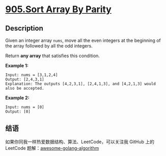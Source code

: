 # [905.Sort Array By Parity][title]

## Description
Given an integer array `nums`, move all the even integers at the beginning of the array followed by all the odd integers.

Return **any array** that satisfies this condition.


**Example 1:**

```
Input: nums = [3,1,2,4]
Output: [2,4,3,1]
Explanation: The outputs [4,2,3,1], [2,4,1,3], and [4,2,1,3] would also be accepted.
```

**Example 2:**

```
Input: nums = [0]
Output: [0]
```

## 结语

如果你同我一样热爱数据结构、算法、LeetCode，可以关注我 GitHub 上的 LeetCode 题解：[awesome-golang-algorithm][me]

[title]: https://leetcode.com/problems/sort-array-by-parity/
[me]: https://github.com/Golang-Solutions/awesome-golang-algorithm
